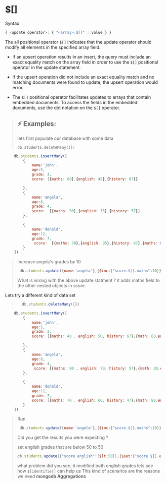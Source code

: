 # $[]

Syntax

```js
{ <update operator>: { "<array>.$[]" : value } }
```

The all positional operator `$[]` indicates that the update operator should modify all elements in the specified array field.

- If an upsert operation results in an insert, the query must include an exact equality match on the array field in order to use the `$[]` positional operator in the update statement. <br>

- If the upsert operation did not include an exact equality match and no matching documents were found to update, the upsert operation would error.

- The `$[]` positional operator facilitates updates to arrays that contain embedded documents. To access the fields in the embedded documents, use the dot notation on the `$[]` operator.

> ## :zap: Examples:
> lets first populate our database with some data
>
> ``` db.students.deleteMany({}) ```

```js
    db.students.insertMany([
        {
            name:'john',
            age:5,
            grade: 3,
            score: [{maths: 80},{english: 45},{history: 67}]

        },
        {
            name:'angela',
            age:8,
            grade: 4,
            score:  [{maths: 30},{english: 75},{history: 57}]
        },

        {
            name:'donald',
            age:12,
            grade: 7,
             score:  [{maths: 70},{english: 95},{history: 87},{maths:'80'},{english:78}]
        }
    ])
```
>
> Increase angela's grades by 10
>
> ```js
>  db.students.update({name:'angela'},{$inc:{"score.$[].maths":10}},{multi:true})
> ```
>
> What is wrong with the above update statment ?  it adds maths field to the other nested objects in score.

Lets try a different kind of data set
>
> ```js
>   db.students.deleteMany({})
> ```

```js
    db.students.insertMany([
        {
            name:'john',
            age:5,
            grade: 3,
            score: [{maths: 40 , english: 50, history: 67},{math: 60,english: 55, history: 70}]

        },
        {
            name:'angela',
            age:8,
            grade: 4,
             score: [{maths: 90 , english: 70, history: 57},{math: 30,english: 45, history: 70}]
        },

        {
            name:'donald',
            age:12,
            grade: 7,
            score: [{maths: 70 , english: 60, history: 47},{math: 80,english: 65, history: 50}]
        }
    ])
```

> Run
>
> ```js
>  db.students.update({name:'angela'},{$inc:{"score.$[].maths":10}},{multi:true})
> ```
>
> Did you get the results you were expecting ?
>
> set english grades that are below 50 to 50
>
> ```js
> db.students.update({"score.english":{$lt:50}},{$set:{"score.$[].english": 50}})
>```
>
> what problem did you see; it modified both english grades lets see how `$[identifier]` can help us
> This kind of scenarios are the reasons we need **mongodb Aggregations**
